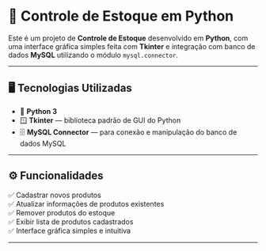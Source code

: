 # 🧮 Controle de Estoque em Python

Este é um projeto de **Controle de Estoque** desenvolvido em **Python**, com uma interface gráfica simples feita com **Tkinter** e integração com banco de dados **MySQL** utilizando o módulo `mysql.connector`.

---

## 🖥️ Tecnologias Utilizadas

- 🐍 **Python 3**
- 🪟 **Tkinter** — biblioteca padrão de GUI do Python  
- 🗄️ **MySQL Connector** — para conexão e manipulação do banco de dados MySQL  

---

## ⚙️ Funcionalidades

✅ Cadastrar novos produtos  
✅ Atualizar informações de produtos existentes  
✅ Remover produtos do estoque  
✅ Exibir lista de produtos cadastrados  
✅ Interface gráfica simples e intuitiva  

---

